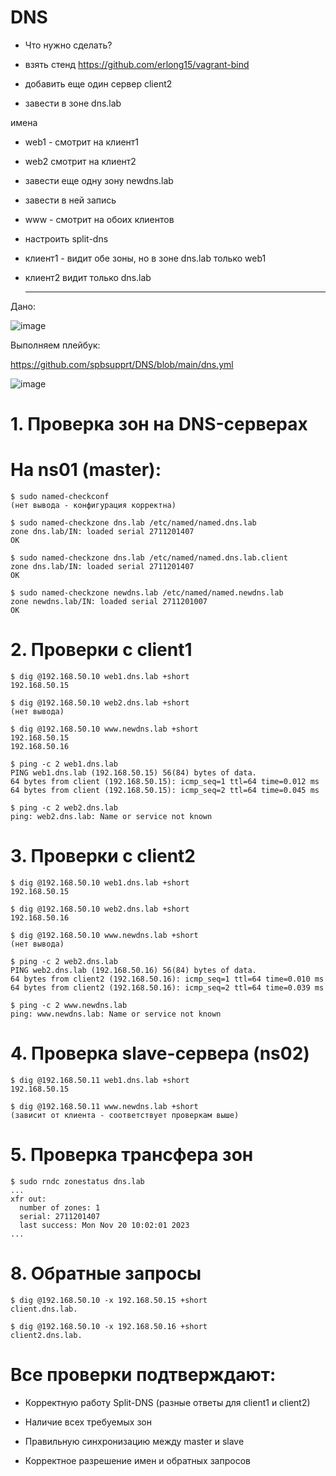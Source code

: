 # DNS

- Что нужно сделать?

- взять стенд https://github.com/erlong15/vagrant-bind

- добавить еще один сервер client2

- завести в зоне dns.lab

имена

- web1 - смотрит на клиент1

- web2 смотрит на клиент2

- завести еще одну зону newdns.lab

- завести в ней запись

- www - смотрит на обоих клиентов

- настроить split-dns

- клиент1 - видит обе зоны, но в зоне dns.lab только web1

- клиент2 видит только dns.lab

  ---

Дано:

![image](https://github.com/user-attachments/assets/a40ea71b-8cb8-417e-b384-8de78b2dc097)


Выполняем плейбук:

https://github.com/spbsupprt/DNS/blob/main/dns.yml


![image](https://github.com/user-attachments/assets/2b3cdb7a-5602-45d4-9ef3-bcd3440195e4)


# 1. Проверка зон на DNS-серверах 
# На ns01 (master):

```
$ sudo named-checkconf
(нет вывода - конфигурация корректна)

$ sudo named-checkzone dns.lab /etc/named/named.dns.lab
zone dns.lab/IN: loaded serial 2711201407
OK

$ sudo named-checkzone dns.lab /etc/named/named.dns.lab.client
zone dns.lab/IN: loaded serial 2711201407
OK

$ sudo named-checkzone newdns.lab /etc/named/named.newdns.lab
zone newdns.lab/IN: loaded serial 2711201007
OK
```

# 2. Проверки с client1

```
$ dig @192.168.50.10 web1.dns.lab +short
192.168.50.15

$ dig @192.168.50.10 web2.dns.lab +short
(нет вывода)

$ dig @192.168.50.10 www.newdns.lab +short
192.168.50.15
192.168.50.16

$ ping -c 2 web1.dns.lab
PING web1.dns.lab (192.168.50.15) 56(84) bytes of data.
64 bytes from client (192.168.50.15): icmp_seq=1 ttl=64 time=0.012 ms
64 bytes from client (192.168.50.15): icmp_seq=2 ttl=64 time=0.045 ms

$ ping -c 2 web2.dns.lab
ping: web2.dns.lab: Name or service not known
```

# 3. Проверки с client2

```
$ dig @192.168.50.10 web1.dns.lab +short
192.168.50.15

$ dig @192.168.50.10 web2.dns.lab +short
192.168.50.16

$ dig @192.168.50.10 www.newdns.lab +short
(нет вывода)

$ ping -c 2 web2.dns.lab
PING web2.dns.lab (192.168.50.16) 56(84) bytes of data.
64 bytes from client2 (192.168.50.16): icmp_seq=1 ttl=64 time=0.010 ms
64 bytes from client2 (192.168.50.16): icmp_seq=2 ttl=64 time=0.039 ms

$ ping -c 2 www.newdns.lab
ping: www.newdns.lab: Name or service not known
```

# 4. Проверка slave-сервера (ns02)

```
$ dig @192.168.50.11 web1.dns.lab +short
192.168.50.15

$ dig @192.168.50.11 www.newdns.lab +short
(зависит от клиента - соответствует проверкам выше)
```

# 5. Проверка трансфера зон

```
$ sudo rndc zonestatus dns.lab
...
xfr out:
  number of zones: 1
  serial: 2711201407
  last success: Mon Nov 20 10:02:01 2023
...
```

# 8. Обратные запросы

```
$ dig @192.168.50.10 -x 192.168.50.15 +short
client.dns.lab.

$ dig @192.168.50.10 -x 192.168.50.16 +short
client2.dns.lab.
```

# Все проверки подтверждают:

- Корректную работу Split-DNS (разные ответы для client1 и client2)

- Наличие всех требуемых зон

- Правильную синхронизацию между master и slave

- Корректное разрешение имен и обратных запросов

